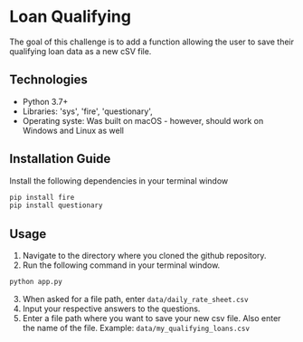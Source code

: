 # Loan Qualifying

The goal of this challenge is to add a function allowing the user to save their qualifying loan data as a new cSV file.

## Technologies

- Python 3.7+
- Libraries: 'sys', 'fire', 'questionary',
- Operating syste: Was built on macOS - however, should work on Windows and Linux as well

## Installation Guide

Install the following dependencies in your terminal window

```python
pip install fire
pip install questionary
```

## Usage

1. Navigate to the directory where you cloned the github repository.
2. Run the following command in your terminal window.
```python
python app.py
```
3. When asked for a file path, enter `data/daily_rate_sheet.csv`
4. Input your respective answers to the questions.
5. Enter a file path where you want to save your new csv file. Also enter the name of the file. Example: `data/my_qualifying_loans.csv`
